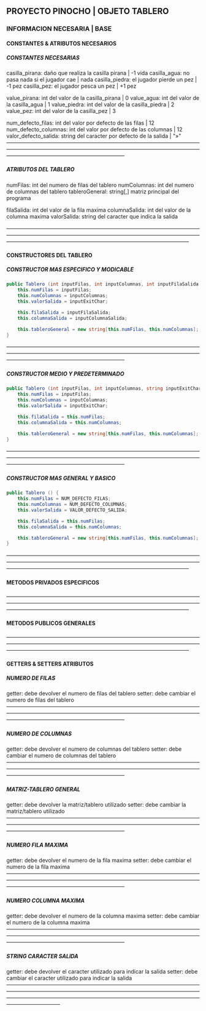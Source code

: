 ##  PROYECTO PINOCHO | OBJETO TABLERO
###   INFORMACION NECESARIA | BASE
####    CONSTANTES & ATRIBUTOS NECESARIOS
#####     CONSTANTES NECESARIAS
casilla_pirana: daño que realiza la casilla pirana | -1 vida
casilla_agua: no pasa nada si el jugador cae | nada
casilla_piedra: el jugador pierde un pez | -1 pez
casilla_pez: el jugador pesca un pez | +1 pez

value_pirana: int del valor de la casilla_pirana | 0
value_agua: int del valor de la casilla_agua | 1
value_piedra: int del valor de la casilla_piedra | 2
value_pez: int del valor de la casilla_pez | 3

num_defecto_filas: int del valor por defecto de las filas | 12
num_defecto_columnas: int del valor por defecto de las columnas | 12
valor_defecto_salida: string del caracter por defecto de la salida | "»"
——————————————————————————————————————————————————————————————————————————————————————————————
#####     ATRIBUTOS DEL TABLERO
numFilas: int del numero de filas del tablero
numColumnas: int del numero de columnas del tablero
tableroGeneral: string[,] matriz principal del programa

filaSalida: int del valor de la fila maxima
columnaSalida: int del valor de la columna maxima
valorSalida: string del caracter que indica la salida

——————————————————————————————————————————————————————————————————————————————————————————————————————————
####    CONSTRUCTORES DEL TABLERO
#####     CONSTRUCTOR MAS ESPECIFICO Y MODICABLE
```c#
public Tablero (int inputFilas, int inputColumnas, int inputFilaSalida, int inputColumnaSalida, string inputExitChar) {
	this.numFilas = inputFilas;
	this.numColumnas = inputColumnas;
	this.valorSalida = inputExitChar;

	this.filaSalida = inputFilaSalida;
	this.columnaSalida = inputColumnaSalida;

	this.tableroGeneral = new string[this.numFilas, this.numColumnas];
}
```
——————————————————————————————————————————————————————————————————————————————————————————————
#####     CONSTRUCTOR MEDIO Y PREDETERMINADO
```c#
public Tablero (int inputFilas, int inputColumnas, string inputExitChar) {
	this.numFilas = inputFilas;
	this.numColumnas = inputColumnas;
	this.valorSalida = inputExitChar;

	this.filaSalida = this.numFilas;
	this.columnaSalida = this.numColumnas;

	this.tableroGeneral = new string[this.numFilas, this.numColumnas];
}
```
——————————————————————————————————————————————————————————————————————————————————————————————
#####     CONSTRUCTOR MAS GENERAL Y BASICO
```c#
public Tablero () {
	this.numFilas = NUM_DEFECTO_FILAS;
	this.numColumnas = NUM_DEFECTO_COLUMNAS;
	this.valorSalida = VALOR_DEFECTO_SALIDA;

	this.filaSalida = this.numFilas;
	this.columnaSalida = this.numColumnas;

	this.tableroGeneral = new string[this.numFilas, this.numColumnas];
}
```
——————————————————————————————————————————————————————————————————————————————————————————————————————————
####    METODOS PRIVADOS ESPECIFICOS
——————————————————————————————————————————————————————————————————————————————————————————————————————————
####    METODOS PUBLICOS GENERALES
——————————————————————————————————————————————————————————————————————————————————————————————————————————
####    GETTERS & SETTERS ATRIBUTOS
#####     NUMERO DE FILAS
getter: debe devolver el numero de filas del tablero
setter: debe cambiar el numero de filas del tablero 
——————————————————————————————————————————————————————————————————————————————————————————————
#####     NUMERO DE COLUMNAS
getter: debe devolver el numero de columnas del tablero
setter: debe cambiar el numero de columnas del tablero
——————————————————————————————————————————————————————————————————————————————————————————————
#####     MATRIZ-TABLERO GENERAL
getter: debe devolver la matriz/tablero utilizado
setter: debe cambiar la matriz/tablero utilizado
——————————————————————————————————————————————————————————————————————————————————————————————
#####     NUMERO FILA MAXIMA
getter: debe devolver el numero de la fila maxima
setter: debe cambiar el numero de la fila maxima
——————————————————————————————————————————————————————————————————————————————————————————————
#####     NUMERO COLUMNA MAXIMA
getter: debe devolver el numero de la columna maxima
setter: debe cambiar el numero de la columna maxima
——————————————————————————————————————————————————————————————————————————————————————————————
#####     STRING CARACTER SALIDA
getter: debe devolver el caracter utilizado para indicar la salida
setter: debe cambiar el caracter utilizado para indicar la salida
——————————————————————————————————————————————————————————————————————————————————————————————————————————————————————